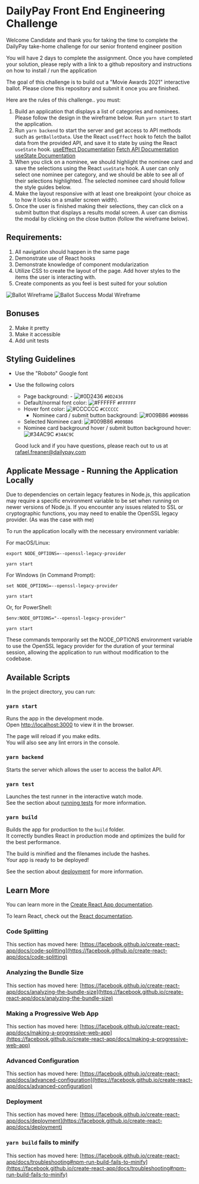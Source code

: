 # DailyPay Front End Engineering Challenge

Welcome Candidate and thank you for taking the time to complete the DailyPay take-home challenge for our senior frontend engineer position

You will have 2 days to complete the assignment. Once you have completed your solution, please reply with a link to a github repository and instructions on how to install / run the application

The goal of this challenge is to build out a "Movie Awards 2021" interactive ballot. Please clone this repository and submit it once you are finished.

Here are the rules of this challenge.. you must:

 1) Build an application that displays a list of categories and nominees. Please follow the design in the wireframe below. Run `yarn start` to start the application.
 2) Run `yarn backend` to start the server and get access to API methods such as `getBallotData`. Use the React `useEffect` hook to fetch the ballot data from the provided API, and save it to state by using the React `useState` hook.
 [useEffect Documentation](https://reactjs.org/docs/hooks-effect.html)
 [Fetch API Documentation](https://developer.mozilla.org/en-US/docs/Web/API/Fetch_API/Using_Fetch)
[useState Documentation](https://reactjs.org/docs/hooks-state.html)
 3) When you click on a nominee, we should highlight the nominee card and save the selections using the React `useState` hook. A user can only select one nominee per category, and we should be able to see all of their selections highlighted. The selected nominee card should follow the style guides below.
 4) Make the layout responsive with at least one breakpoint (your choice as to how it looks on a smaller screen width).
 5) Once the user is finished making their selections, they can click on a submit button that displays a results modal screen. A user can dismiss the modal by clicking on the close button (follow the wireframe below).

## Requirements:
 1) All navigation should happen in the same page
 2) Demonstrate use of React hooks
 3) Demonstrate knowledge of component modularization
 4) Utilize CSS to create the layout of the page. Add hover styles to the items the user is interacting with.
 5) Create components as you feel is best suited for your solution

![Ballot Wireframe](src/take-home-wire.jpg?raw=true "Ballot Wireframe")
![Ballot Success Modal Wireframe](src/take-home-success.jpg?raw=true "Ballot Success Modal Wireframe")

## Bonuses
2) Make it pretty
3) Make it accessible
4) Add unit tests

## Styling Guidelines

- Use the "Roboto" Google font   
- Use the following colors   
	- Page background: - ![#0D2436](https://via.placeholder.com/15/0D2436/000000?text=+) `#0D2436`
	- Default/normal font color: ![#FFFFFF](https://via.placeholder.com/15/FFFFFF/000000?text=+) `#FFFFFF`
  - Hover font color: ![#CCCCCC](https://via.placeholder.com/15/CCCCCC/000000?text=+) `#CCCCCC`
	- Nominee card / submit button background: ![#009B86](https://via.placeholder.com/15/009B86/000000?text=+) `#009B86`
  - Selected Nominee card: ![#009B86](https://via.placeholder.com/15/009B86/000000?text=+) `#009B86`
  - Nominee card background hover / submit button background hover: ![#34AC9C](https://via.placeholder.com/15/#34AC9C/000000?text=+) `#34AC9C`


  Good luck and if you have questions, please reach out to us at rafael.freaner@dailypay.com

## Applicate Message - Running the Application Locally

Due to dependencies on certain legacy features in Node.js, this application may require a specific environment variable to be set when running on newer versions of Node.js. If you encounter any issues related to SSL or cryptographic functions, you may need to enable the OpenSSL legacy provider. (As was the case with me)

To run the application locally with the necessary environment variable:

For macOS/Linux:

`export NODE_OPTIONS=--openssl-legacy-provider`

`yarn start`

For Windows (in Command Prompt):

`set NODE_OPTIONS=--openssl-legacy-provider`

`yarn start`

Or, for PowerShell:

`$env:NODE_OPTIONS="--openssl-legacy-provider"`

`yarn start`

These commands temporarily set the NODE_OPTIONS environment variable to use the OpenSSL legacy provider for the duration of your terminal session, allowing the application to run without modification to the codebase.

## Available Scripts

In the project directory, you can run:

### `yarn start`

Runs the app in the development mode.\
Open [http://localhost:3000](http://localhost:3000) to view it in the browser.

The page will reload if you make edits.\
You will also see any lint errors in the console.

### `yarn backend`

Starts the server which allows the user to access the ballot API.

### `yarn test`

Launches the test runner in the interactive watch mode.\
See the section about [running tests](https://facebook.github.io/create-react-app/docs/running-tests) for more information.

### `yarn build`

Builds the app for production to the `build` folder.\
It correctly bundles React in production mode and optimizes the build for the best performance.

The build is minified and the filenames include the hashes.\
Your app is ready to be deployed!

See the section about [deployment](https://facebook.github.io/create-react-app/docs/deployment) for more information.

## Learn More

You can learn more in the [Create React App documentation](https://facebook.github.io/create-react-app/docs/getting-started).

To learn React, check out the [React documentation](https://reactjs.org/).

### Code Splitting

This section has moved here: [https://facebook.github.io/create-react-app/docs/code-splitting](https://facebook.github.io/create-react-app/docs/code-splitting)

### Analyzing the Bundle Size

This section has moved here: [https://facebook.github.io/create-react-app/docs/analyzing-the-bundle-size](https://facebook.github.io/create-react-app/docs/analyzing-the-bundle-size)

### Making a Progressive Web App

This section has moved here: [https://facebook.github.io/create-react-app/docs/making-a-progressive-web-app](https://facebook.github.io/create-react-app/docs/making-a-progressive-web-app)

### Advanced Configuration

This section has moved here: [https://facebook.github.io/create-react-app/docs/advanced-configuration](https://facebook.github.io/create-react-app/docs/advanced-configuration)

### Deployment

This section has moved here: [https://facebook.github.io/create-react-app/docs/deployment](https://facebook.github.io/create-react-app/docs/deployment)

### `yarn build` fails to minify

This section has moved here: [https://facebook.github.io/create-react-app/docs/troubleshooting#npm-run-build-fails-to-minify](https://facebook.github.io/create-react-app/docs/troubleshooting#npm-run-build-fails-to-minify)
